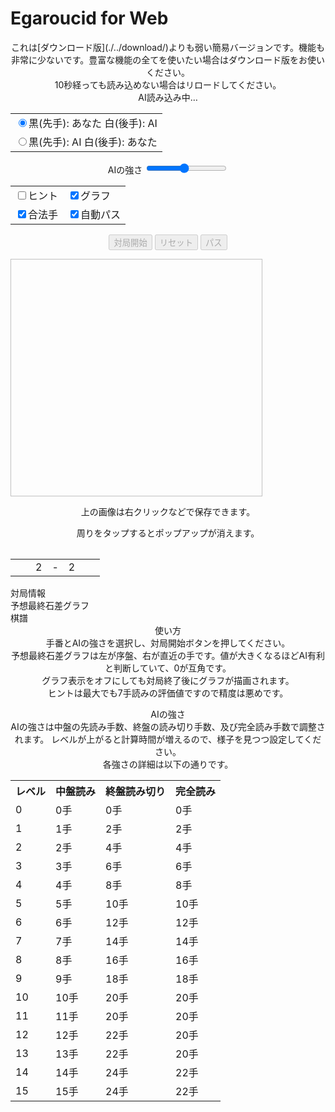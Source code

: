 # Egaroucid for Web

<div align="center">
    <span>これは[ダウンロード版](./../download/)よりも弱い簡易バージョンです。機能も非常に少ないです。豊富な機能の全てを使いたい場合はダウンロード版をお使いください。<br>
    10秒経っても読み込めない場合はリロードしてください。<br></span>
    <span id="ai_info">AI読み込み中…</span>
</div>
<div align="center">
    <table class="settings_table">
        <tr class="settings_table">
            <td class="settings_table"><label><input type="radio" class="radio_size" name="ai_player" value="1" id="white" checked><span class="setting">黒(先手): あなた 白(後手): AI</span></label></td>
        </tr>
        <tr class="settings_table">
            <td class="settings_table"><label><input type="radio" class="radio_size" name="ai_player" value="0" id="black"><span class="setting">黒(先手): AI 白(後手): あなた</span></label></td>
        </tr>
    </table>
</div>
<div align="center">
    <label>
        <span class="setting">AIの強さ</span>
        <input type="range" id="ai_level" min="0" max="15" step="1" value="7">
    </label>
    <span class="setting" id="ai_level_label"></span>
</div>
<div align="center">
    <table class="settings_table">
        <tr class="settings_table">
            <td class="settings_table"><label><input type="checkbox" id="show_value" unchecked><span class="setting">ヒント</span></label></td>
            <td class="settings_table"><label><input type="checkbox" id="show_graph" checked><span class="setting">グラフ</span></label></td>
        </tr>
        <tr class="settings_table">
            <td class="settings_table"><label><input type="checkbox" id="show_legal" checked><span class="setting">合法手</span></label></td>
            <td class="settings_table"><label><input type="checkbox" id="auto_pass" checked><span class="setting">自動パス</span></label></td>
        </tr>
    </table>
</div>
<div align="center">
    <div class="buttons">
        <input type="submit" class="setting" value="対局開始" onclick="start()" id="start" disabled>
        <input type="submit" class="setting" value="リセット" onclick="reset()" id="reset" disabled>
        <input type="submit" class="setting" value="パス" onclick="pass()" id="pass" disabled>
    </div>
</div>
<div class="popup" id="js-popup">
    <div class="popup-inner">
        <p align="center" class="sub_title" id="result_text"></p>
        <img class="image" id="game_result" width="80%" height="auto" style="aspect-ratio: 1.06;">
        <p align="center" class="hidden" id="tweet_result"></p>
        <p align="center" class="text">上の画像は右クリックなどで保存できます。</p>
        <p align="center" class="text">周りをタップするとポップアップが消えます。</p>
    </div>
    <div class="black-background" id="js-black-bg"></div>
</div>
<div class="div_main">
    <table class="table_board" align="center" id="table_board"></table>
    <table class="status" id="status" align="center">
        <tr>
            <td class="status_cell"><span class="state_blank"></span></td>
            <td class="status_cell"><span class="black_stone"></span></td>
            <td class="status_char"><span class="state_blank">2</span></td>
            <td class="status_char"><span class="state_blank">-</span></td>
            <td class="status_char"><span class="state_blank">2</span></td>
            <td class="status_cell"><span class="white_stone"></span></td>
            <td class="status_cell"><span class="state_blank"></span></td>
        </tr>
    </table>
</div>
<div id="info" class="info">
    <div class="sub_title">対局情報</div>
    <div class="sub_sub_title">予想最終石差グラフ</div>
    <div class="chart" id="chart_container">
        <canvas id="graph"></canvas>
    </div>
    <div class="sub_sub_title">棋譜</div>
    <div class="record" id="record"></div>
</div>
<div align="center">
    <div class="sub_title">使い方</div>
    <div class="text">
        手番とAIの強さを選択し、対局開始ボタンを押してください。<br>
        予想最終石差グラフは左が序盤、右が直近の手です。値が大きくなるほどAI有利と判断していて、0が互角です。<br>
        グラフ表示をオフにしても対局終了後にグラフが描画されます。<br>
        ヒントは最大でも7手読みの評価値ですので精度は悪めです。<br>
    </div>
    <p></p>
    <div class="sub_title">AIの強さ</div>
    <div class="text">
        AIの強さは中盤の先読み手数、終盤の読み切り手数、及び完全読み手数で調整されます。
        レベルが上がると計算時間が増えるので、様子を見つつ設定してください。<br>
        各強さの詳細は以下の通りです。
    </div>
    <div class="table_wrapper">
        <table>
            <tr>
                <th class="text">レベル</th>
                <th class="text">中盤読み</th>
                <th class="text">終盤読み切り</th>
                <th class="text">完全読み</th>
            </tr>
            <tr>
                <td class="text">0</td>
                <td class="text">0手</td>
                <td class="text">0手</td>
                <td class="text">0手</td>
            </tr>
            <tr>
                <td class="text">1</td>
                <td class="text">1手</td>
                <td class="text">2手</td>
                <td class="text">2手</td>
            </tr>
            <tr>
                <td class="text">2</td>
                <td class="text">2手</td>
                <td class="text">4手</td>
                <td class="text">4手</td>
            </tr>
            <tr>
                <td class="text">3</td>
                <td class="text">3手</td>
                <td class="text">6手</td>
                <td class="text">6手</td>
            </tr>
            <tr>
                <td class="text">4</td>
                <td class="text">4手</td>
                <td class="text">8手</td>
                <td class="text">8手</td>
            </tr>
            <tr>
                <td class="text">5</td>
                <td class="text">5手</td>
                <td class="text">10手</td>
                <td class="text">10手</td>
            </tr>
            <tr>
                <td class="text">6</td>
                <td class="text">6手</td>
                <td class="text">12手</td>
                <td class="text">12手</td>
            </tr>
            <tr>
                <td class="text">7</td>
                <td class="text">7手</td>
                <td class="text">14手</td>
                <td class="text">14手</td>
            </tr>
            <tr>
                <td class="text">8</td>
                <td class="text">8手</td>
                <td class="text">16手</td>
                <td class="text">16手</td>
            </tr>
            <tr>
                <td class="text">9</td>
                <td class="text">9手</td>
                <td class="text">18手</td>
                <td class="text">18手</td>
            </tr>
            <tr>
                <td class="text">10</td>
                <td class="text">10手</td>
                <td class="text">20手</td>
                <td class="text">20手</td>
            </tr>
            <tr>
                <td class="text">11</td>
                <td class="text">11手</td>
                <td class="text">20手</td>
                <td class="text">20手</td>
            </tr>
            <tr>
                <td class="text">12</td>
                <td class="text">12手</td>
                <td class="text">22手</td>
                <td class="text">20手</td>
            </tr>
            <tr>
                <td class="text">13</td>
                <td class="text">13手</td>
                <td class="text">22手</td>
                <td class="text">20手</td>
            </tr>
            <tr>
                <td class="text">14</td>
                <td class="text">14手</td>
                <td class="text">24手</td>
                <td class="text">22手</td>
            </tr>
            <tr>
                <td class="text">15</td>
                <td class="text">15手</td>
                <td class="text">24手</td>
                <td class="text">22手</td>
            </tr>
        </table>
    </div>
</div>
<script src="https://cdnjs.cloudflare.com/ajax/libs/Chart.js/2.7.2/Chart.bundle.js"></script>
<script src="https://cdnjs.cloudflare.com/ajax/libs/html2canvas/0.4.1/html2canvas.js"></script>
<script src="script.js"></script>

